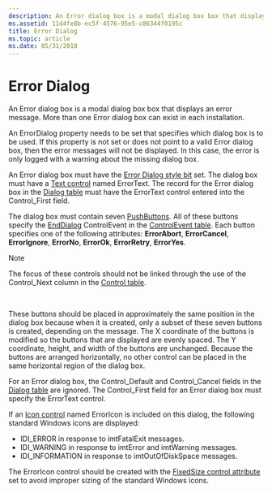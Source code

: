 ```yaml
---
description: An Error dialog box is a modal dialog box box that displays an error message. More than one Error dialog box can exist in each installation.
ms.assetid: 11d4fe8b-ec5f-4576-95e5-c86344f0195c
title: Error Dialog
ms.topic: article
ms.date: 05/31/2018
---
```


# Error Dialog

An Error dialog box is a modal dialog box box that displays an error message. More than one Error dialog box can exist in each installation.

An ErrorDialog property needs to be set that specifies which dialog box is to be used. If this property is not set or does not point to a valid Error dialog box, then the error messages will not be displayed. In this case, the error is only logged with a warning about the missing dialog box.

An Error dialog box must have the [Error Dialog style bit](error-dialog-style-bit.md) set. The dialog box must have a [Text control](text-control.md) named ErrorText. The record for the Error dialog box in the [Dialog table](dialog-table.md) must have the ErrorText control entered into the Control\_First field.

The dialog box must contain seven [PushButtons](pushbutton-control.md). All of these buttons specify the [EndDialog](enddialog-controlevent.md) ControlEvent in the [ControlEvent table](controlevent-table.md). Each button specifies one of the following attributes: **ErrorAbort**, **ErrorCancel**, **ErrorIgnore**, **ErrorNo**, **ErrorOk**, **ErrorRetry**, **ErrorYes**.

> [!Note]  
> The focus of these controls should not be linked through the use of the Control\_Next column in the [Control table](control-table.md).

 

These buttons should be placed in approximately the same position in the dialog box because when it is created, only a subset of these seven buttons is created, depending on the message. The X coordinate of the buttons is modified so the buttons that are displayed are evenly spaced. The Y coordinate, height, and width of the buttons are unchanged. Because the buttons are arranged horizontally, no other control can be placed in the same horizontal region of the dialog box.

For an Error dialog box, the Control\_Default and Control\_Cancel fields in the [Dialog table](dialog-table.md) are ignored. The Control\_First field for an Error dialog box must specify the ErrorText control.

If an [Icon control](icon-control.md) named ErrorIcon is included on this dialog, the following standard Windows icons are displayed:

-   IDI\_ERROR in response to imtFatalExit messages.
-   IDI\_WARNING in response to imtError and imtWarning messages.
-   IDI\_INFORMATION in response to imtOutOfDiskSpace messages.

The ErrorIcon control should be created with the [FixedSize control attribute](fixedsize-control-attribute.md) set to avoid improper sizing of the standard Windows icons.

 

 



